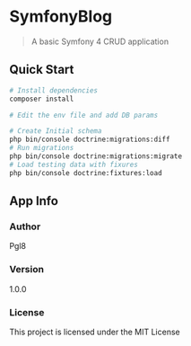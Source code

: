 # SymfonyBlog
> A basic Symfony 4 CRUD application

## Quick Start

``` bash
# Install dependencies
composer install

# Edit the env file and add DB params

# Create Initial schema
php bin/console doctrine:migrations:diff
# Run migrations
php bin/console doctrine:migrations:migrate
# Load testing data with fixures
php bin/console doctrine:fixtures:load
```

## App Info

### Author

Pgl8

### Version

1.0.0

### License

This project is licensed under the MIT License
